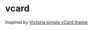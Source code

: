 vcard
=====

Inspired by [Victoria simple vCard theme](http://www.blacktie.co/2013/10/victoria-simple-vcard/)
